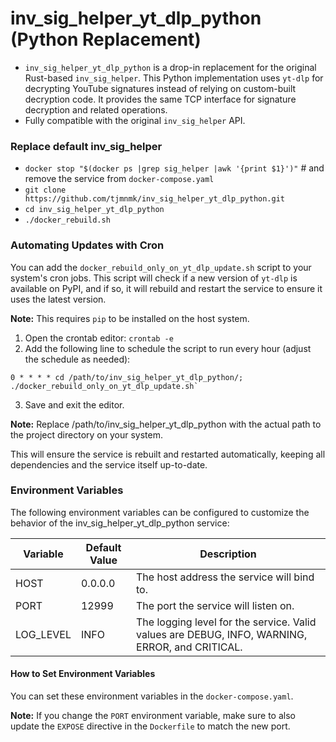 # inv_sig_helper_yt_dlp_python (Python Replacement)

* `inv_sig_helper_yt_dlp_python` is a drop-in replacement for the original Rust-based `inv_sig_helper`. This Python implementation uses `yt-dlp` for decrypting YouTube signatures instead of relying on custom-built decryption code. It provides the same TCP interface for signature decryption and related operations.
* Fully compatible with the original `inv_sig_helper` API.

### Replace default inv_sig_helper

* `docker stop "$(docker ps |grep sig_helper |awk '{print $1}')"` # and remove the service from `docker-compose.yaml`
* `git clone https://github.com/tjmnmk/inv_sig_helper_yt_dlp_python.git`
* `cd inv_sig_helper_yt_dlp_python`
* `./docker_rebuild.sh`

### Automating Updates with Cron

You can add the `docker_rebuild_only_on_yt_dlp_update.sh` script to your system's cron jobs. This script will check if a new version of `yt-dlp` is available on PyPI, and if so, it will rebuild and restart the service to ensure it uses the latest version.

**Note:** This requires `pip` to be installed on the host system.

1. Open the crontab editor: `crontab -e`
2. Add the following line to schedule the script to run every hour (adjust the schedule as needed):
```
0 * * * * cd /path/to/inv_sig_helper_yt_dlp_python/; ./docker_rebuild_only_on_yt_dlp_update.sh`
```
3. Save and exit the editor.

**Note:** Replace /path/to/inv_sig_helper_yt_dlp_python with the actual path to the project directory on your system.

This will ensure the service is rebuilt and restarted automatically, keeping all dependencies and the service itself up-to-date.

###  Environment Variables
The following environment variables can be configured to customize the behavior of the inv_sig_helper_yt_dlp_python service:

Variable|Default Value|Description
| -------- | ------- | ------- |
HOST|0.0.0.0|The host address the service will bind to.
PORT|12999|The port the service will listen on.
LOG_LEVEL|INFO|The logging level for the service. Valid values are DEBUG, INFO, WARNING, ERROR, and CRITICAL.

#### How to Set Environment Variables

You can set these environment variables in the `docker-compose.yaml`.

**Note:** If you change the `PORT` environment variable, make sure to also update the `EXPOSE` directive in the `Dockerfile` to match the new port.

